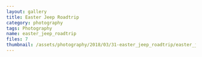 ```yaml
---
layout: gallery
title: Easter Jeep Roadtrip
category: photography
tags: Photography
name: easter_jeep_roadtrip
files: 7
thumbnail: /assets/photography/2018/03/31-easter_jeep_roadtrip/easter_jeep_roadtrip-2.jpg
---
```

